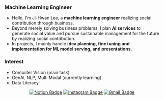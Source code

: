 ### Machine Learning Engineer
- Hello, I'm Ji-Hwan Lee, a **machine learning engineer** realizing social contribution through business.
- Beyond merely solving business problems, I plan **AI services** to generate social value and pursue sustainable management for the future by realizing social contribution.
- In projects, I mainly handle **idea planning, fine tuning and implementation for ML model serving, and presentations**.

### Interest
- Computer Vision (main task)
- GenAI, NLP, Multi Modal (currently learning)
- Data Literacy

<div align=center>

[![Notion Badge](https://img.shields.io/badge/Notion-000000?style=flat-square&logo=Notion)](https://abcdegh.notion.site/ML-Engineer-Portfolio-3764d72583d34eea94b04d73022558ab?pvs=4)
[![Instagram Badge](https://img.shields.io/badge/Instagram-E4405F?style=flat-square&logo=instagram&logoColor=white)](https://instagram.com/abcd.e_gh)
[![Gmail Badge](https://img.shields.io/badge/Gmail-EA4335?style=flat-square&logo=Gmail&logoColor=white)](mailto:wlghks7790@gmail.com)
</div>
<!--
**abcd-EGH/abcd-EGH** is a ✨ _special_ ✨ repository because its `README.md` (this file) appears on your GitHub profile.

Here are some ideas to get you started:

- 🔭 I’m currently working on ...
- 🌱 I’m currently learning ...
- 👯 I’m looking to collaborate on ...
- 🤔 I’m looking for help with ...
- 💬 Ask me about ...
- 📫 How to reach me: ...
- 😄 Pronouns: ...
- ⚡ Fun fact: ...
-->
